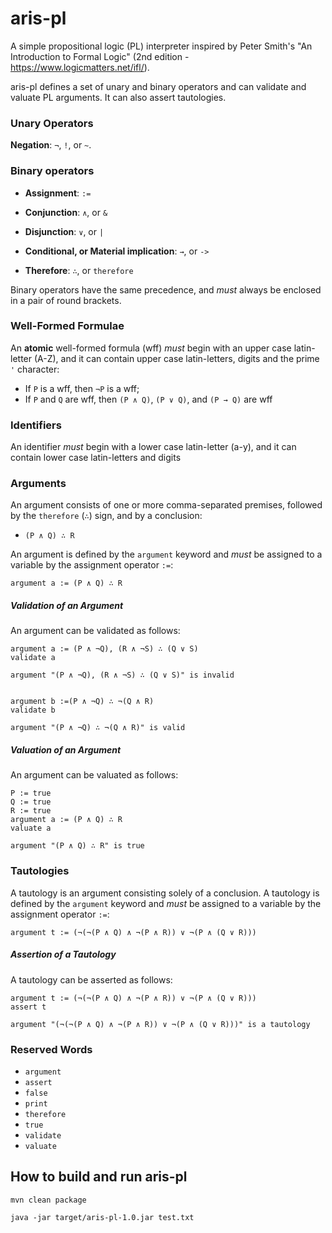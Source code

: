 # aris-pl

A simple propositional logic (PL) interpreter inspired by Peter Smith's "An Introduction to Formal Logic" (2nd edition - https://www.logicmatters.net/ifl/).


aris-pl defines a set of unary and binary operators and can validate and valuate PL arguments. It can also assert tautologies.

### Unary Operators

**Negation**: `¬`, `!`, or `~`.

### Binary operators

- **Assignment**: `:=`

- **Conjunction**: `∧`, or `&`

- **Disjunction**: `∨`, or `|`

- **Conditional, or Material implication**: `→`, or `->`

- **Therefore**: `∴`, or `therefore`

Binary operators have the same precedence, and _must_ always be enclosed in a pair of round brackets.

### Well-Formed Formulae

An **atomic** well-formed formula (wff) _must_ begin with an upper case latin-letter (A-Z), 
and it can contain upper case latin-letters, digits and the prime `'` character:

- If `P` is a wff, then `¬P` is a wff;
- If `P` and `Q` are wff, then `(P ∧ Q)`, `(P ∨ Q)`, and `(P → Q)` are wff

### Identifiers

An identifier _must_ begin with a lower case latin-letter (a-y), and it can contain lower case latin-letters and digits 

### Arguments

An argument consists of one or more comma-separated premises, followed by the `therefore` (`∴`) sign, and by a conclusion:

- `(P ∧ Q) ∴ R`

An argument is defined by the `argument` keyword and _must_ be assigned to a variable by the assignment operator `:=`:

`argument a := (P ∧ Q) ∴ R`

##### Validation of an Argument

An argument can be validated as follows:

```
argument a := (P ∧ ¬Q), (R ∧ ¬S) ∴ (Q ∨ S)
validate a

argument "(P ∧ ¬Q), (R ∧ ¬S) ∴ (Q ∨ S)" is invalid


argument b :=(P ∧ ¬Q) ∴ ¬(Q ∧ R)
validate b

argument "(P ∧ ¬Q) ∴ ¬(Q ∧ R)" is valid
```

##### Valuation of an Argument

An argument can be valuated as follows:

```
P := true
Q := true
R := true
argument a := (P ∧ Q) ∴ R
valuate a

argument "(P ∧ Q) ∴ R" is true
```

### Tautologies

A tautology is an argument consisting solely of a conclusion. A tautology is defined by the `argument` keyword 
and _must_ be assigned to a variable by the assignment operator `:=`:

`argument t := (¬(¬(P ∧ Q) ∧ ¬(P ∧ R)) ∨ ¬(P ∧ (Q ∨ R)))`

##### Assertion of a Tautology

A tautology can be asserted as follows:

```
argument t := (¬(¬(P ∧ Q) ∧ ¬(P ∧ R)) ∨ ¬(P ∧ (Q ∨ R)))
assert t

argument "(¬(¬(P ∧ Q) ∧ ¬(P ∧ R)) ∨ ¬(P ∧ (Q ∨ R)))" is a tautology
```

### Reserved Words 

- `argument`
- `assert`
- `false`
- `print`
- `therefore`
- `true`
- `validate`
- `valuate`

## How to build and run aris-pl

```
mvn clean package

java -jar target/aris-pl-1.0.jar test.txt
```
